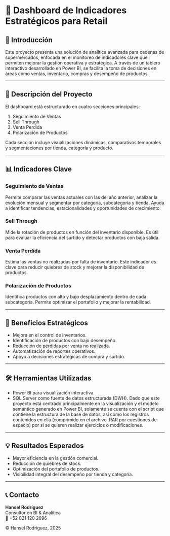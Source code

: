 # 🛒 Dashboard de Indicadores Estratégicos para Retail

## 🧭 Introducción

Este proyecto presenta una solución de analítica avanzada para cadenas de supermercados, enfocada en el monitoreo de indicadores clave que permiten mejorar la gestión operativa y estratégica. A través de un tablero interactivo desarrollado en Power BI, se facilita la toma de decisiones en áreas como ventas, inventario, compras y desempeño de productos.

---

## 🧩 Descripción del Proyecto

El dashboard está estructurado en cuatro secciones principales:

1. Seguimiento de Ventas
2. Sell Through
3. Venta Perdida
4. Polarización de Productos

Cada sección incluye visualizaciones dinámicas, comparativos temporales y segmentaciones por tienda, categoría y producto.

---

## 📊 Indicadores Clave

### Seguimiento de Ventas
Permite comparar las ventas actuales con las del año anterior, analizar la evolución mensual y segmentar por categoría, subcategoría y tienda. Ayuda a identificar tendencias, estacionalidades y oportunidades de crecimiento.

### Sell Through
Mide la rotación de productos en función del inventario disponible. Es útil para evaluar la eficiencia del surtido y detectar productos con baja salida.

### Venta Perdida
Estima las ventas no realizadas por falta de inventario. Este indicador es clave para reducir quiebres de stock y mejorar la disponibilidad de productos.

### Polarización de Productos
Identifica productos con alto y bajo desplazamiento dentro de cada subcategoría. Permite optimizar el portafolio y mejorar la rentabilidad.

---

## 🎯 Beneficios Estratégicos

- Mejora en el control de inventarios.
- Identificación de productos con bajo desempeño.
- Reducción de pérdidas por venta no realizada.
- Automatización de reportes operativos.
- Apoyo a decisiones estratégicas de compra y surtido.

---

## 🛠️ Herramientas Utilizadas

- Power BI para visualización interactiva.
- SQL Server como fuente de datos estructurada (DWH). Dado que este proyecto está centrado principalmente en la visualización y el modelo semántico generado en Power BI, solamente se cuenta con el script que contiene la estructura de la base de datos, así como los registros contenidos en ella (comprimido en el archivo .RAR por cuestiones de espacio) por si se quieren realizar ejercicios o modificaciones.

---

## 💡 Resultados Esperados

- Mayor eficiencia en la gestión comercial.
- Reducción de quiebres de stock.
- Optimización del portafolio de productos.
- Visibilidad integral del desempeño por tienda y categoría.

---

## 📞 Contacto

**Hansel Rodríguez**  
Consultor en BI & Analítica  
📱 +52 821 120 2696  

© Hansel Rodríguez, 2025
